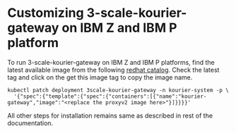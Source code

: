 # Customizing 3-scale-kourier-gateway on IBM Z and IBM P platform

To run 3-scale-kourier-gateway on IBM Z and IBM P platforms, find the latest available image from the following [redhat catalog](https://catalog.redhat.com/software/containers/openshift-service-mesh/proxyv2-rhel8/5d2cda455a134672890f640a). Check the latest tag and click on the get this image tag to copy the image name. 

```
kubectl patch deployment 3scale-kourier-gateway -n kourier-system -p \
  '{"spec":{"template":{"spec":{"containers":[{"name":"kourier-gateway","image":"<replace the proxyv2 image here>"}]}}}}'
```
All other steps for installation remains same as described in rest of the documentation.